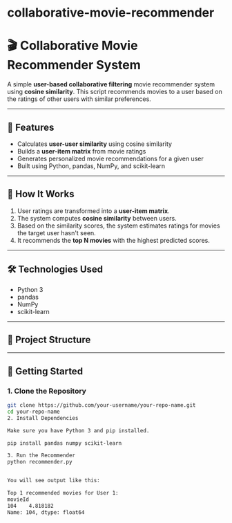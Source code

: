 # collaborative-movie-recommender
# 🎬 Collaborative Movie Recommender System

A simple **user-based collaborative filtering** movie recommender system using **cosine similarity**. This script recommends movies to a user based on the ratings of other users with similar preferences.

---

## 📌 Features

- Calculates **user-user similarity** using cosine similarity
- Builds a **user-item matrix** from movie ratings
- Generates personalized movie recommendations for a given user
- Built using Python, pandas, NumPy, and scikit-learn

---

## 🧠 How It Works

1. User ratings are transformed into a **user-item matrix**.
2. The system computes **cosine similarity** between users.
3. Based on the similarity scores, the system estimates ratings for movies the target user hasn't seen.
4. It recommends the **top N movies** with the highest predicted scores.

---

## 🛠️ Technologies Used

- Python 3
- pandas
- NumPy
- scikit-learn

---

## 📂 Project Structure


---

## 🚀 Getting Started

### 1. Clone the Repository

```bash
git clone https://github.com/your-username/your-repo-name.git
cd your-repo-name
2. Install Dependencies

Make sure you have Python 3 and pip installed.

pip install pandas numpy scikit-learn

3. Run the Recommender
python recommender.py


You will see output like this:

Top 1 recommended movies for User 1:
movieId
104    4.818182
Name: 104, dtype: float64
